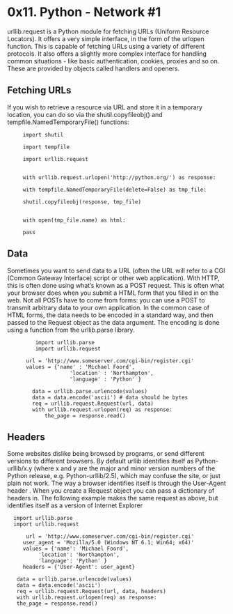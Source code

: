 # 0x11. Python - Network #1

urllib.request is a Python module for fetching URLs (Uniform Resource Locators). It offers a very simple interface, in the form of the urlopen function. This is capable of fetching URLs using a variety of different protocols. It also offers a slightly more complex interface for handling common situations - like basic authentication, cookies, proxies and so on. These are provided by objects called handlers and openers.

<h2>Fetching URLs</h2>

If you wish to retrieve a resource via URL and store it in a temporary location, you can do so via the shutil.copyfileobj() and tempfile.NamedTemporaryFile() functions:

         import shutil
	 
         import tempfile
	
         import urllib.request


         with urllib.request.urlopen('http://python.org/') as response:

         with tempfile.NamedTemporaryFile(delete=False) as tmp_file:

         shutil.copyfileobj(response, tmp_file)


         with open(tmp_file.name) as html:

         pass

<h2>Data</h2>

Sometimes you want to send data to a URL (often the URL will refer to a CGI (Common Gateway Interface) script or other web application). With HTTP, this is often done using what’s known as a POST request. This is often what your browser does when you submit a HTML form that you filled in on the web. Not all POSTs have to come from forms: you can use a POST to transmit arbitrary data to your own application. In the common case of HTML forms, the data needs to be encoded in a standard way, and then passed to the Request object as the data argument. The encoding is done using a function from the urllib.parse library.

             import urllib.parse
             import urllib.request

          url = 'http://www.someserver.com/cgi-bin/register.cgi'
          values = {'name' : 'Michael Foord',
                        'location' : 'Northampton',
                        'language' : 'Python' }

            data = urllib.parse.urlencode(values)
            data = data.encode('ascii') # data should be bytes
            req = urllib.request.Request(url, data)
            with urllib.request.urlopen(req) as response:
                the_page = response.read()

<h2>Headers</h2>


Some websites  dislike being browsed by programs, or send different versions to different browsers. By default urllib identifies itself as Python-urllib/x.y (where x and y are the major and minor version numbers of the Python release, e.g. Python-urllib/2.5), which may confuse the site, or just plain not work. The way a browser identifies itself is through the User-Agent header . When you create a Request object you can pass a dictionary of headers in. The following example makes the same request as above, but identifies itself as a version of Internet Explorer

      import urllib.parse
      import urllib.request

          url = 'http://www.someserver.com/cgi-bin/register.cgi'
         user_agent = 'Mozilla/5.0 (Windows NT 6.1; Win64; x64)'
         values = {'name': 'Michael Foord',
              'location': 'Northampton',
              'language': 'Python' }
         headers = {'User-Agent': user_agent}

       data = urllib.parse.urlencode(values)
       data = data.encode('ascii')
       req = urllib.request.Request(url, data, headers)
       with urllib.request.urlopen(req) as response:
       the_page = response.read()
   